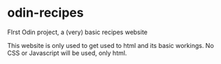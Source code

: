 # odin-recipes
FIrst Odin project, a (very) basic recipes website

This website is only used to get used to html and its basic workings. No CSS or Javascript will be used, only html.